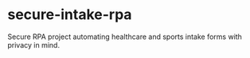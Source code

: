 # secure-intake-rpa
Secure RPA project automating healthcare and sports intake forms with privacy in mind.
